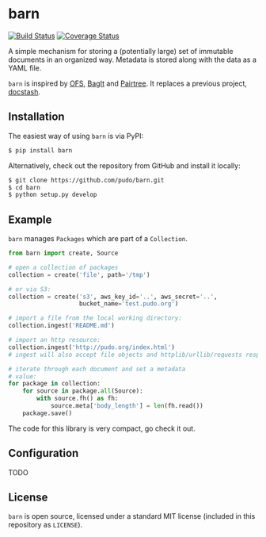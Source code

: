 # barn

[![Build Status](https://travis-ci.org/pudo/barn.png?branch=master)](https://travis-ci.org/pudo/barn) [![Coverage Status](https://coveralls.io/repos/pudo/barn/badge.svg)](https://coveralls.io/r/pudo/barn)

A simple mechanism for storing a (potentially large) set of immutable documents in an organized way. Metadata is stored along with the data as a YAML file.

``barn`` is inspired by [OFS](https://github.com/okfn/ofs), [BagIt](https://github.com/LibraryOfCongress/bagit-python) and [Pairtree](https://pythonhosted.org/Pairtree/). It replaces a previous project, [docstash](https://github.com/pudo/docstash).


## Installation

The easiest way of using ``barn`` is via PyPI:

```bash
$ pip install barn
```

Alternatively, check out the repository from GitHub and install it locally:

```bash
$ git clone https://github.com/pudo/barn.git
$ cd barn
$ python setup.py develop
```


## Example

``barn`` manages ``Packages`` which are part of a ``Collection``. 

```python
from barn import create, Source

# open a collection of packages
collection = create('file', path='/tmp')

# or via S3:
collection = create('s3', aws_key_id='..', aws_secret='..',
                    bucket_name='test.pudo.org')

# import a file from the local working directory:
collection.ingest('README.md')

# import an http resource:
collection.ingest('http://pudo.org/index.html')
# ingest will also accept file objects and httplib/urllib/requests responses

# iterate through each document and set a metadata
# value:
for package in collection:
    for source in package.all(Source):
        with source.fh() as fh:
            source.meta['body_length'] = len(fh.read())
    package.save()
```

The code for this library is very compact, go check it out.


## Configuration


TODO

## License

``barn`` is open source, licensed under a standard MIT license (included in this repository as ``LICENSE``).

